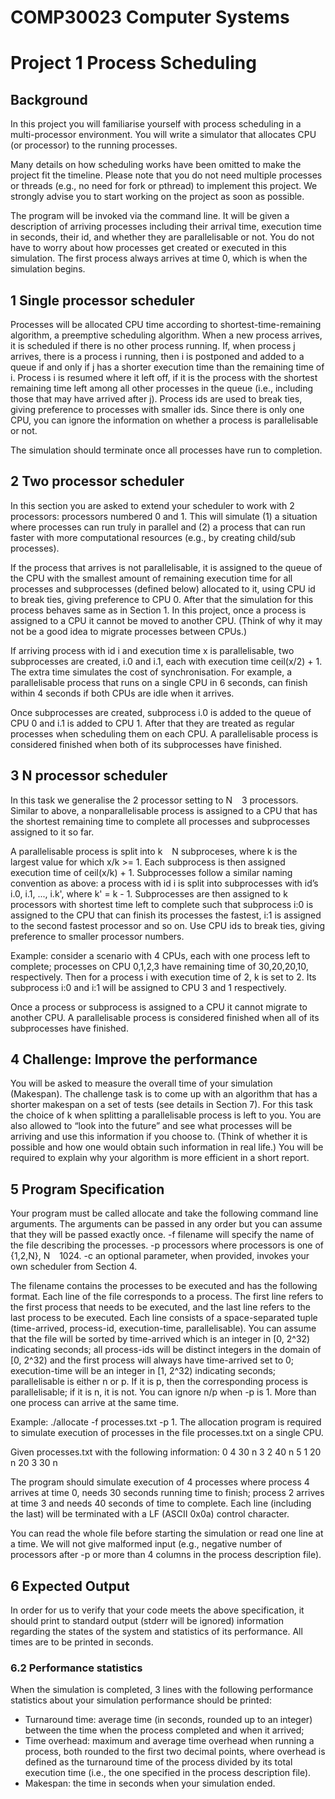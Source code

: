 # COMP30023 Computer Systems

# Project 1 Process Scheduling

## Background
In this project you will familiarise yourself with process scheduling in a multi-processor environment. You will write a simulator that allocates CPU (or processor) to the running processes.

Many details on how scheduling works have been omitted to make the project fit the timeline. Please note that you do not need multiple processes or threads (e.g., no need for fork or pthread) to implement this project. We strongly advise you to start working on the project as soon as possible.

The program will be invoked via the command line. It will be given a description of arriving processes including their arrival time, execution time in seconds, their id, and whether they are parallelisable or not. You do not have to worry about how processes get created or executed in this simulation. The first process always arrives at time 0, which is when the simulation begins.

## 1 Single processor scheduler
Processes will be allocated CPU time according to shortest-time-remaining algorithm, a preemptive scheduling algorithm. When a new process arrives, it is scheduled if there is no other process running. If, when process j arrives, there is a process i running, then i is postponed and added to a queue if and only if j has a shorter execution time than the remaining time of i. Process i is resumed where it left off, if it is the process with the shortest remaining time left among all other processes in the queue (i.e., including those that may have arrived after j). Process ids are used to break ties, giving preference to processes with smaller ids. Since there is only one CPU, you can ignore the information on whether a process is parallelisable or not.

The simulation should terminate once all processes have run to completion.

## 2 Two processor scheduler
In this section you are asked to extend your scheduler to work with 2 processors: processors numbered 0 and 1. This will simulate (1) a situation where processes can run truly in parallel and (2) a process that can run faster with more computational resources (e.g., by creating child/sub processes).

If the process that arrives is not parallelisable, it is assigned to the queue of the CPU with the smallest amount of remaining execution time for all processes and subprocesses (defined below) allocated to it, using CPU id to break ties, giving preference to CPU 0. After that the simulation for this process behaves same as in Section 1. In this project, once a process is assigned to a CPU it cannot be moved to another CPU. (Think of why it may not be a good idea to migrate processes between CPUs.)

If arriving process with id i and execution time x is parallelisable, two subprocesses are created, i.0 and i.1, each with execution time ceil(x/2) + 1. The extra time simulates the cost of synchronisation. For example, a parallelisable process that runs on a single CPU in 6 seconds, can finish within 4 seconds if both CPUs are idle when it arrives.

Once subprocesses are created, subprocess i.0 is added to the queue of CPU 0 and i.1 is added to CPU 1. After that they are treated as regular processes when scheduling them on each CPU. A parallelisable process is considered finished when both of its subprocesses have finished.

## 3 N processor scheduler
In this task we generalise the 2 processor setting to N   3 processors. Similar to above, a nonparallelisable process is assigned to a CPU that has the shortest remaining time to complete all processes and subprocesses assigned to it so far.

A parallelisable process is split into k   N subproceses, where k is the largest value for which x/k >= 1. Each subprocess is then assigned execution time of ceil(x/k) + 1. Subprocesses follow a similar naming convention as above: a process with id i is split into subprocesses with id’s i.0, i.1, ..., i.k', where k' = k - 1. Subprocesses are then assigned to k processors with shortest time left to complete such
that subprocess i:0 is assigned to the CPU that can finish its processes the fastest, i:1 is assigned to the second fastest processor and so on. Use CPU ids to break ties, giving preference to smaller processor numbers.

Example: consider a scenario with 4 CPUs, each with one process left to complete; processes on CPU 0,1,2,3 have remaining time of 30,20,20,10, respectively. Then for a process i with execution time of 2, k is set to 2. Its subprocess i:0 and i:1 will be assigned to CPU 3 and 1 respectively. 

Once a process or subprocess is assigned to a CPU it cannot migrate to another CPU. A parallelisable
process is considered finished when all of its subprocesses have finished.

## 4 Challenge: Improve the performance
You will be asked to measure the overall time of your simulation (Makespan). The challenge task is to come up with an algorithm that has a shorter makespan on a set of tests (see details in Section 7). For this task the choice of k when splitting a parallelisable process is left to you. You are also allowed to “look into the future” and see what processes will be arriving and use this information if you choose to. (Think of whether it is possible and how one would obtain such information in real life.) You will be required to explain why your algorithm is more efficient in a short report.

## 5 Program Specification
Your program must be called allocate and take the following command line arguments. The arguments can be passed in any order but you can assume that they will be passed exactly once.
-f filename will specify the name of the file describing the processes.
-p processors where processors is one of {1,2,N}, N   1024.
-c an optional parameter, when provided, invokes your own scheduler from Section 4.

The filename contains the processes to be executed and has the following format. Each line of the file
corresponds to a process. The first line refers to the first process that needs to be executed, and the last
line refers to the last process to be executed. Each line consists of a space-separated tuple (time-arrived,
process-id, execution-time, parallelisable). You can assume that the file will be sorted by time-arrived
which is an integer in [0, 2^32) indicating seconds; all process-ids will be distinct integers in the domain
of [0, 2^32) and the first process will always have time-arrived set to 0; execution-time will be an integer
in [1, 2^32) indicating seconds; parallelisable is either n or p. If it is p, then the corresponding process is
parallelisable; if it is n, it is not. You can ignore n/p when -p is 1. More than one process can arrive at
the same time.

Example: ./allocate -f processes.txt -p 1.
The allocation program is required to simulate execution of processes in the file processes.txt on a
single CPU.

Given processes.txt with the following information:
0 4 30 n
3 2 40 n
5 1 20 n
20 3 30 n

The program should simulate execution of 4 processes where process 4 arrives at time 0, needs 30 seconds running time to finish; process 2 arrives at time 3 and needs 40 seconds of time to complete. Each line (including the last) will be terminated with a LF (ASCII 0x0a) control character.

You can read the whole file before starting the simulation or read one line at a time. We will not give malformed input (e.g., negative number of processors after -p or more than 4 columns in the process description file).

## 6 Expected Output
In order for us to verify that your code meets the above specification, it should print to standard output (stderr will be ignored) information regarding the states of the system and statistics of its performance. All times are to be printed in seconds.

### 6.2 Performance statistics
When the simulation is completed, 3 lines with the following performance statistics about your simulation performance should be printed:
* Turnaround time: average time (in seconds, rounded up to an integer) between the time when the process completed and when it arrived;
* Time overhead: maximum and average time overhead when running a process, both rounded to the first two decimal points, where overhead is defined as the turnaround time of the process divided by its total execution time (i.e., the one specified in the process description file).
* Makespan: the time in seconds when your simulation ended.

